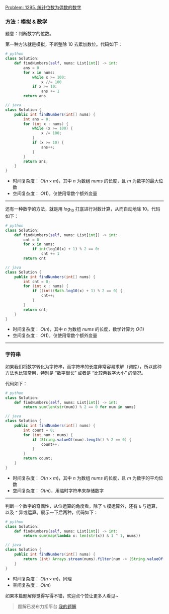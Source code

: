 [Problem: 1295. 统计位数为偶数的数字](https://leetcode.cn/problems/find-numbers-with-even-number-of-digits/description/)

### 方法：模拟 & 数学

题意：判断数字的位数。

第一种方法就是模拟，不断整除 $10$ 去累加数位。代码如下：

```Python
# python
class Solution:
    def findNumbers(self, nums: List[int]) -> int:
        ans = 0
        for x in nums:
            while x >= 100:
                x //= 100
            if x >= 10:
                ans += 1
        return ans
```

```Java
// java
class Solution {
    public int findNumbers(int[] nums) {
        int ans = 0;
        for (int x : nums) {
            while (x >= 100) {
                x /= 100;
            }
            if (x >= 10) {
                ans++;
            }
        }
        return ans;
    }
}
```

- 时间复杂度： $O(n\times m)$，其中 $n$ 为数组 $nums$ 的长度，且 $m$ 为数字的最大位数
- 空间复杂度： $O(1)$，仅使用常数个额外变量

---

还有一种数学的方法，就是用 $log_{10}$ 打底进行对数计算，从而自动地除 $10$。代码如下：

```Python
# python
class Solution:
    def findNumbers(self, nums: List[int]) -> int:
        cnt = 0
        for x in nums:
            if int(log10(x) + 1) % 2 == 0:
                cnt += 1
        return cnt
```

```Java
// java
class Solution {
    public int findNumbers(int[] nums) {
        int cnt = 0;
        for (int x : nums) {
            if ((int)(Math.log10(x) + 1) % 2 == 0) {
                cnt++;
            }
        }
        return cnt;
    }
}
```

- 时间复杂度： $O(n)$，其中 $n$ 为数组 $nums$ 的长度，数学计算为 $O(1)$
- 空间复杂度： $O(1)$，仅使用常数个额外变量

---

### 字符串

如果我们将数字转化为字符串，而字符串的长度非常容易求解（调库），所以这种方法也比较常用，特别是 “数字很长” 或者是 “比较两数字大小” 的情况。

代码如下：

```Python
# python
class Solution:
    def findNumbers(self, nums: List[int]) -> int:
        return sum(len(str(num)) % 2 == 0 for num in nums)
```

```Java
// java
class Solution {
    public int findNumbers(int[] nums) {
        int count = 0;
        for (int num : nums) {
            if (String.valueOf(num).length() % 2 == 0) {
                count++;
            }
        }
        return count;
    }
}
```

- 时间复杂度： $O(n\times m)$，其中 $n$ 为数组 $nums$ 的长度，且 $m$ 为数字的平均位数
- 空间复杂度： $O(m)$，用临时字符串来存储数字

---

判断一个数字的奇偶性，从位运算的角度看，除了 `%` 模运算外，还有 `&` 与运算，以及 `^` 异或运算。展示一下后两种，代码如下：

```Python
# python
class Solution:
    def findNumbers(self, nums: List[int]) -> int:
        return sum(map(lambda x: len(str(x)) & 1 ^ 1, nums))
```

```Java
// java
class Solution {
    public int findNumbers(int[] nums) {
        return (int) Arrays.stream(nums).filter(num -> (String.valueOf(num).length() & 1) == 0).count();
    }
}
```

- 时间复杂度： $O(n\times m)$，同理
- 空间复杂度： $O(m)$

如果本篇题解你觉得写得不错，欢迎点个赞让更多人看见~

> 题解已发布力扣平台 [我的题解](https://leetcode.cn/problems/find-numbers-with-even-number-of-digits/solutions/3666106/si-jie-shu-xue-zheng-chu-qu-dui-shu-zi-f-gvz3/)
